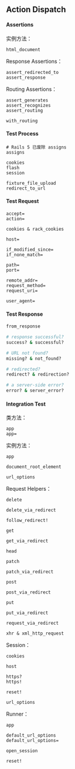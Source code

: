 ## Action Dispatch

#### Assertions

实例方法：

```
html_document
```

Response Assertions：

```
assert_redirected_to
assert_response
```

Routing Assertions：

```
assert_generates
assert_recognizes
assert_routing

with_routing
```

#### Test Process

```
# Rails 5 已废除 assigns
assigns

cookies
flash
session

fixture_file_upload
redirect_to_url
```

#### Test Request

```
accept=
action=

cookies & rack_cookies

host=

if_modified_since=
if_none_match=

path=
port=

remote_addr=
request_method=
request_uri=

user_agent=
```

#### Test Response

```ruby
from_response

# response successful?
success? & successful?

# URL not found?
missing? & not_found?

# redirected?
redirect? & redirection?

# a server-side error?
error? & server_error?
```

#### Integration Test

类方法：

```
app
app=
```

实例方法：

```
app

document_root_element

url_options
```

Request Helpers：

```
delete

delete_via_redirect

follow_redirect!

get

get_via_redirect

head

patch

patch_via_redirect

post

post_via_redirect

put

put_via_redirect

request_via_redirect

xhr & xml_http_request
```

Session：

```
cookies

host

https?
https!

reset!

url_options
```

Runner：

```
app

default_url_options
default_url_options=

open_session

reset!
```
